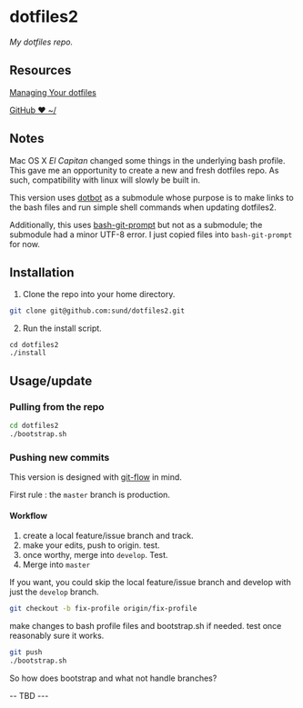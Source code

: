 # dotfiles2

_My dotfiles repo._

## Resources

[Managing Your dotfiles](http://www.anishathalye.com/2014/08/03/managing-your-dotfiles/)

[GitHub ❤ ~/](https://dotfiles.github.io)

## Notes

Mac OS X _El Capitan_ changed some things in the underlying bash profile. This gave me an opportunity to create a new and fresh dotfiles repo. As such, compatibility with linux will slowly be built in.

This version uses [dotbot](https://github.com/anishathalye/dotbot) as a submodule whose purpose is to make links to the bash files and run simple shell commands when updating dotfiles2.

Additionally, this uses [bash-git-prompt](https://github.com/magicmonty/bash-git-prompt) but not as a submodule; the submodule had a minor UTF-8 error. I just copied files into ```bash-git-prompt``` for now.

## Installation

1. Clone the repo into your home directory.

```bash
git clone git@github.com:sund/dotfiles2.git
```

2. Run the install script.

```
cd dotfiles2
./install
```

## Usage/update

### Pulling from the repo

```bash
cd dotfiles2
./bootstrap.sh
```

### Pushing new commits

This version is designed with [git-flow](http://jeffkreeftmeijer.com/2010/why-arent-you-using-git-flow/) in mind.

First rule
:  the ```master``` branch is production.


#### Workflow
1. create a local feature/issue branch and track.
2. make your edits, push to origin. test.
3. once worthy, merge into ```develop```. Test.
4. Merge into ```master```

If you want, you could skip the local feature/issue branch and develop with just the ```develop``` branch.

```bash
git checkout -b fix-profile origin/fix-profile
```
make changes to bash profile files and bootstrap.sh if needed.
test
once reasonably sure it works.

```bash
git push
./bootstrap.sh
```

So how does bootstrap and what not handle branches?

-- TBD ---

